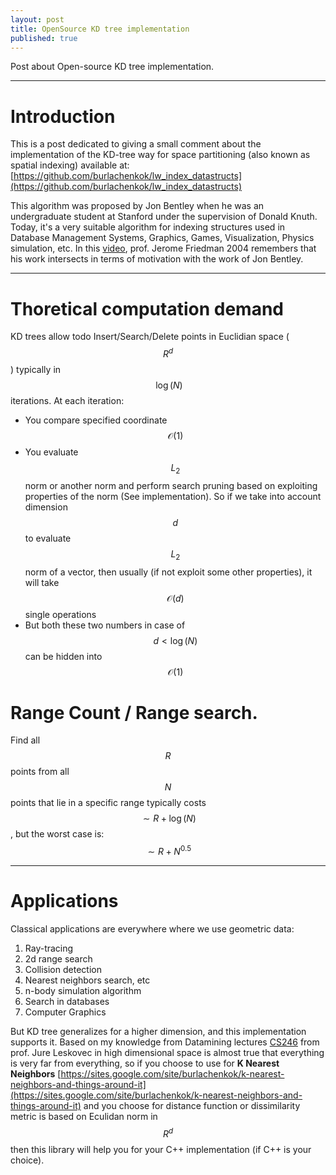 ```yaml
---
layout: post
title: OpenSource KD tree implementation
published: true
---
```


Post about Open-source KD tree implementation.

---
# Introduction

This is a post dedicated to giving a small comment about the implementation of the KD-tree way for space partitioning (also known as spatial indexing) available at:
[https://github.com/burlachenkok/lw_index_datastructs](https://github.com/burlachenkok/lw_index_datastructs)



This algorithm was proposed by Jon Bentley when he was an undergraduate student at Stanford under the supervision of Donald Knuth. Today, it's a very suitable algorithm for indexing structures used in Database Management Systems, Graphics, Games, Visualization, Physics simulation, etc. In this [video](https://www.youtube.com/watch?v=8hupHmBVvb0), prof. Jerome Friedman 2004 remembers that his work intersects in terms of motivation with the work of Jon Bentley.

----
# Thoretical computation demand

KD trees allow todo Insert/Search/Delete points in Euclidian space ($$R^d$$) typically in $$~\log(N)$$ iterations. At each iteration:

* You compare specified coordinate $$\mathcal{O}(1)$$
* You evaluate $$L_2$$ norm or another norm and perform search pruning based on exploiting properties of the norm (See implementation). So if we take into account dimension $$d$$ to evaluate $$L_2$$ norm of a vector, then usually (if not exploit some other properties), it will take $$\mathcal{O}(d)$$ single operations
* But both these two numbers in case of $$d < \log(N)$$ can be hidden into $$\mathcal{O}(1)$$

# Range Count / Range search.
Find all $$R$$ points from all $$N$$ points that lie in a specific range  typically costs $$\sim R+\log(N)$$, but the worst case is: $$\sim R+N^{0.5}$$

----
# Applications


Classical applications are everywhere where we use geometric data:

1. Ray-tracing
2. 2d range search
3. Collision detection
4. Nearest neighbors search, etc
5. n-body simulation algorithm
6. Search in databases
7. Computer Graphics

But KD tree generalizes for a higher dimension, and this implementation supports it. Based on my knowledge from Datamining lectures [CS246](http://web.stanford.edu/class/cs246/) from prof. Jure Leskovec in high dimensional space is almost true that everything is very far from everything, so if you choose to use for **K Nearest Neighbors**
[https://sites.google.com/site/burlachenkok/k-nearest-neighbors-and-things-around-it](https://sites.google.com/site/burlachenkok/k-nearest-neighbors-and-things-around-it) and you choose for distance function or dissimilarity metric is based on Eculidan norm in $$R^d$$ then this library will help you for your C++ implementation (if C++ is your choice).

